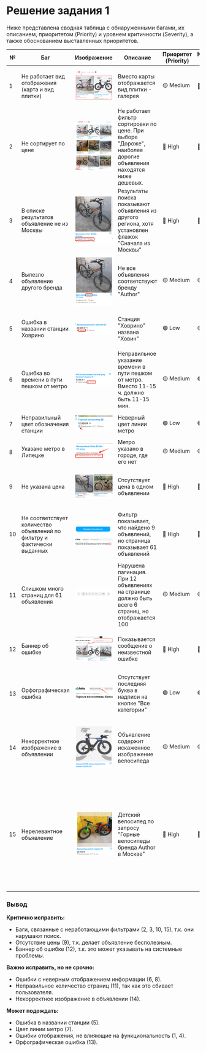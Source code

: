 # Решение задания 1

Ниже представлена сводная таблица с обнаруженными багами, их описанием, приоритетом (Priority) и уровнем критичности (Severity), а также обоснованием выставленных приоритетов.  

|№|Баг|Изображение|Описание|Приоритет (Priority)|Критичность (Severity)|Пояснение|
|-|-|-|-|-|-|-|
|1|Не работает вид отображения (карта и вид плитки)|![](img/bug-1.png)|Вместо карты отображается вид плитки - галерея|🟡 Medium|🔴 Major|Функциональный баг, ухудшающий пользовательский опыт, но не критичный для работы сайта.|
|2|Не сортирует по цене|![](img/bug-2.png)|Не работает фильтр сортировки по цене. При выборе "Дороже", наиболее дорогие объявления находятся ниже дешевых.|🔴 High|🔴 Major|Критичный баг для пользователей, мешает поиску объявлений.|
|3|В списке результатов объявление не из Москвы|![](img/bug-3.png)|Результаты поиска показывают объявления из другого региона, хотя установлен флажок "Сначала из Москвы"|🔴 High|🔴 Major|Фильтр работает некорректно, что вводит пользователей в заблуждение.|
|4|Вылезло объявление другого бренда|![](img/bug-4.png)|Не все объявления соответствуют бренду "Author"|🟡 Medium|🟡 Minor|Фильтр не выполняет свою задачу, но критичность ниже, чем у геолокации. Вводит пользователей в заблуждение.|
|5|Ошибка в названии станции Ховрино|![](img/bug-5.png)|Станция "Ховрино" названа "Ховин"|🟢 Low|🟡 Minor|Орфографическая ошибка, не влияющая на функциональность. Может смутить пользователей.|
|6|Ошибка во времени в пути пешком от метро|![](img/bug-6.png)|Неправильное указание времени в пути пешком от метро. Вместо 11-15 ч. должно быть 11-15 мин.|🟡 Medium|🟢 Trivial|Сильно вводит в заблуждение, но не мешает использованию сайта.|
|7|Неправильный цвет обозначения станции|![](img/bug-7.png)|Неверный цвет линии метро|🟢 Low|🟢 Trivial|Ошибочное отображение, но не мешает работе сайта.|
|8|Указано метро в Липецке|![](img/bug-8.png)|Метро указано в городе, где его нет|🟡 Medium|🟡 Minor|Ошибочная информация, но не критично для поиска.|
|9|Не указана цена|![](img/bug-9.png)|Отсутствует цена в одном объявлении|🔴 High|🔴🔴 Critical|Цена – ключевой параметр объявлений, отсутствие делает объявление бесполезным.|
|10|Не соответствует количество объявлений по фильтру и фактически выданных|![](img/bug-10-1.png)![](img/bug-10-2.png)|Фильтр показывает, что найдено 9 объявлений, но страница показывает 61 объявлений|🔴 High|🔴 Major|Сильное несоответствие фильтров и выдачи, критично для поиска. Ухудшит пользовательский опыт.|
|11|Слишком много страниц для 61 объявления|![](img/bug-11.png)|Нарушена пагинация. При 12 объявлениях на странице должно быть всего 6 страниц, но отображается 100|🟡 Medium|🟡 Minor|Сбивает пользователей, но не мешает просмотру объявлений.|
|12|Баннер об ошибке|![](img/bug-12.png)|Показывается сообщение о неизвестной ошибке|🔴 High|🔴🔴 Critical|Может указывать на серьезные проблемы на сайте, вызывает недоверие у пользователей.|
|13|Орфографическая ошибка|![](img/bug-13.png)|Отсутствует последняя буква в надписи на кнопке "Все категории"|🟢 Low|🟢 Trivial|Орфографическая ошибка, не влияющая на функциональность. Пользователи скорее всего не заметит.|
|14|Некорректное изображение в объявлении|![](img/bug-14.png)|Объявление содержит искаженное изображение велосипеда|🟡 Medium|🟡 Minor|Фото отображается, но из-за искажений пользователи могут неправильно оценить товар. Это снижает доверие к платформе.|
|15|Нерелевантное объявление|![](img/bug-15.png)|Детский велосипед по запросу "Горные велосипеды бренда Author в Москве"|🔴 High|🔴 Major|Фильтрация работает некорректно, пользователи получают нерелевантные результаты, что мешает поиску нужного товара. При необходимости детского велосипеда, пользователь обязательно указал бы этот пункт.|

### Вывод  
**Критично исправить:**  
- Баги, связанные с неработающими фильтрами (2, 3, 10, 15), т.к. они нарушают поиск.  
- Отсутствие цены (9), т.к. делает объявление бесполезным.  
- Баннер об ошибке (12), т.к. это может указывать на системные проблемы.  

**Важно исправить, но не срочно:**
- Ошибки с неверным отображением информации (6, 8).  
- Неправильное количество страниц (11), так как это сбивает пользователя.  
- Некорректное изображение в объявлении (14).

**Может подождать:**  
- Ошибка в названии станции (5).  
- Цвет линии метро (7).  
- Ошибки отображения, не влияющие на функциональность (1, 4).
- Орфографическая ошибка (13).